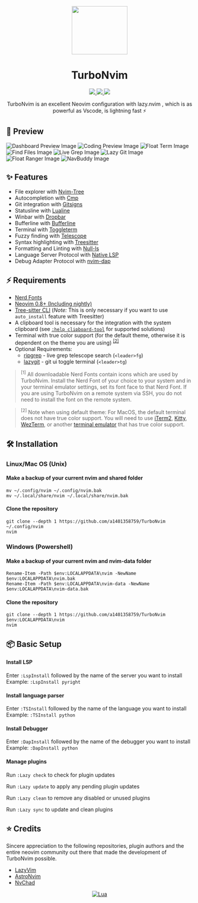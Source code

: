<div align="center" id="madewithlua">
  <img src="https://img.yangsihan.com/TurboNvim.svg" width="150", height="130">
</div>

<h1 align="center">TurboNvim</h1>

<p align="center">
  <a href="https://github.com/neovim/neovim">
    <img src="https://img.shields.io/badge/Neovim-0.9.0-blueviolet.svg?style=for-the-badge&logo=neovim&color=8bd5ca&logoColor=D9E0EE&labelColor=302D41">
  </a>
  <a href="https://github.com/a1401358759/TurboNvim/pulse">
    <img src="https://img.shields.io/github/last-commit/a1401358759/TurboNvim?style=for-the-badge&logo=github&color=7dc4e4&logoColor=D9E0EE&labelColor=302D41"/>
  </a>
  <a href="https://github.com/a1401358759/TurboNvim/stargazers">
    <img src="https://img.shields.io/github/stars/a1401358759/TurboNvim?style=for-the-badge&logo=apachespark&color=eed49f&logoColor=D9E0EE&labelColor=302D41"/>
  </a>
</p>

<p align="center">
  TurboNvim is an excellent Neovim configuration with lazy.nvim , which is as powerful as Vscode, is lightning fast ⚡
</p>

## 🌟 Preview

![Dashboard Preview Image](https://img.yangsihan.com/nvim_dashboard.png)
![Coding Preview Image](https://img.yangsihan.com/nvim_main.png)
![Float Term Image](https://img.yangsihan.com/nvim_toggleterm.png)
![Find Files Image](https://img.yangsihan.com/nvim_telescope_findfiles.png)
![Live Grep Image](https://img.yangsihan.com/nvim_telescope_live_grep.png)
![Lazy Git Image](https://img.yangsihan.com/nvim_lazygit.png)
![Float Ranger Image](https://img.yangsihan.com/nvim_ranger.png)
![NavBuddy Image](https://img.yangsihan.com/nvim_navbuddy.png)

## ✨ Features

- File explorer with [Nvim-Tree](https://github.com/nvim-tree/nvim-tree.lua)
- Autocompletion with [Cmp](https://github.com/hrsh7th/nvim-cmp)
- Git integration with [Gitsigns](https://github.com/lewis6991/gitsigns.nvim)
- Statusline with [Lualine](https://github.com/nvim-lualine/lualine.nvim)
- Winbar with [Dropbar](https://github.com/Bekaboo/dropbar.nvim)
- Bufferline with [Bufferline](https://github.com/akinsho/bufferline.nvim)
- Terminal with [Toggleterm](https://github.com/akinsho/toggleterm.nvim)
- Fuzzy finding with [Telescope](https://github.com/nvim-telescope/telescope.nvim)
- Syntax highlighting with [Treesitter](https://github.com/nvim-treesitter/nvim-treesitter)
- Formatting and Linting with [Null-ls](https://github.com/jose-elias-alvarez/null-ls.nvim)
- Language Server Protocol with [Native LSP](https://github.com/neovim/nvim-lspconfig)
- Debug Adapter Protocol with [nvim-dap](https://github.com/mfussenegger/nvim-dap)

## ⚡ Requirements

- [Nerd Fonts](https://www.nerdfonts.com/font-downloads)
- [Neovim 0.8+ (Including nightly)](https://github.com/neovim/neovim/releases/tag/stable)
- [Tree-sitter CLI](https://github.com/tree-sitter/tree-sitter/blob/master/cli/README.md) (_Note:_ This is only necessary if you want to use `auto_install` feature with Treesitter)
- A clipboard tool is necessary for the integration with the system clipboard (see [`:help clipboard-tool`](https://neovim.io/doc/user/provider.html#clipboard-tool) for supported solutions)
- Terminal with true color support (for the default theme, otherwise it is dependent on the theme you are using) <sup>[[2]](#2)</sup>
- Optional Requirements:
  - [ripgrep](https://github.com/BurntSushi/ripgrep) - live grep telescope search (`<leader>fg`)
  - [lazygit](https://github.com/jesseduffield/lazygit) - git ui toggle terminal (`<leader>tg`)

> <sup id="1">[1]</sup> All downloadable Nerd Fonts contain icons which are used by TurboNvim. Install the Nerd Font of your choice to your system and in your terminal emulator settings, set its font face to that Nerd Font. If you are using TurboNvim on a remote system via SSH, you do not need to install the font on the remote system.

> <sup id="2">[2]</sup> Note when using default theme: For MacOS, the default terminal does not have true color support. You will need to use [iTerm2](https://iterm2.com/), [Kitty](https://sw.kovidgoyal.net/kitty/), [WezTerm](https://wezfurlong.org/wezterm/), or another [terminal emulator](https://gist.github.com/XVilka/8346728#terminal-emulators) that has true color support.

## 🛠️ Installation

### Linux/Mac OS (Unix)

#### Make a backup of your current nvim and shared folder

```shell
mv ~/.config/nvim ~/.config/nvim.bak
mv ~/.local/share/nvim ~/.local/share/nvim.bak
```

#### Clone the repository

```shell
git clone --depth 1 https://github.com/a1401358759/TurboNvim ~/.config/nvim
nvim
```

### Windows (Powershell)

#### Make a backup of your current nvim and nvim-data folder

```pwsh
Rename-Item -Path $env:LOCALAPPDATA\nvim -NewName $env:LOCALAPPDATA\nvim.bak
Rename-Item -Path $env:LOCALAPPDATA\nvim-data -NewName $env:LOCALAPPDATA\nvim-data.bak
```

#### Clone the repository

```pwsh
git clone --depth 1 https://github.com/a1401358759/TurboNvim $env:LOCALAPPDATA\nvim
nvim
```

## 📦 Basic Setup

#### Install LSP

Enter `:LspInstall` followed by the name of the server you want to install<br>
Example: `:LspInstall pyright`

#### Install language parser

Enter `:TSInstall` followed by the name of the language you want to install<br>
Example: `:TSInstall python`

#### Install Debugger

Enter `:DapInstall` followed by the name of the debugger you want to install<br>
Example: `:DapInstall python`

#### Manage plugins

Run `:Lazy check` to check for plugin updates

Run `:Lazy update` to apply any pending plugin updates

Run `:Lazy clean` to remove any disabled or unused plugins

Run `:Lazy sync` to update and clean plugins


## ⭐ Credits

Sincere appreciation to the following repositories, plugin authors and the entire neovim community out there that made the development of TurboNvim possible.

- [LazyVim](https://github.com/LazyVim/LazyVim)
- [AstroNvim](https://github.com/AstroNvim/AstroNvim/tree/main)
- [NvChad](https://github.com/NvChad/NvChad)

<div align="center" id="madewithlua">

[![Lua](https://img.shields.io/badge/Made%20with%20Lua-blue.svg?style=for-the-badge&logo=lua)](https://lua.org)

</div>
